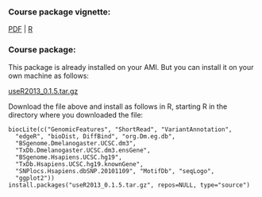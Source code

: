 
### Course package vignette:

[PDF](Bioconductor-tutorial.pdf) | [R](Bioconductor-tutorial.R)



### Course package:

This package is already installed on your AMI. But you can install
it on your own machine as follows:

[useR2013_0.1.5.tar.gz](useR2013_0.1.5.tar.gz)

Download the file above and install as follows in R,
starting R in the directory where you downloaded the file:

    biocLite(c("GenomicFeatures", "ShortRead", "VariantAnnotation",
      "edgeR", "bioDist, DiffBind", "org.Dm.eg.db",
      "BSgenome.Dmelanogaster.UCSC.dm3",
      "TxDb.Dmelanogaster.UCSC.dm3.ensGene",
      "BSgenome.Hsapiens.UCSC.hg19",
      "TxDb.Hsapiens.UCSC.hg19.knownGene",
      "SNPlocs.Hsapiens.dbSNP.20101109", "MotifDb", "seqLogo",
      "ggplot2"))
    install.packages("useR2013_0.1.5.tar.gz", repos=NULL, type="source")
